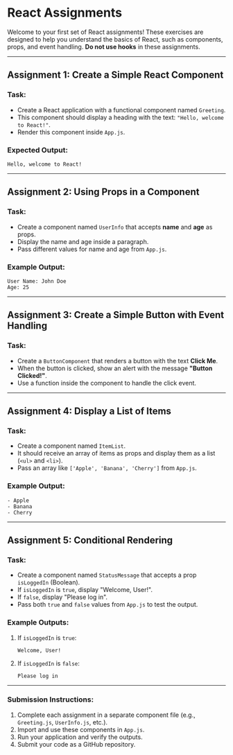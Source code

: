 # React Assignments

Welcome to your first set of React assignments! These exercises are designed to help you understand the basics of React, such as components, props, and event handling. **Do not use hooks** in these assignments.

---

## Assignment 1: Create a Simple React Component

### Task:
- Create a React application with a functional component named `Greeting`.
- This component should display a heading with the text: `"Hello, welcome to React!"`.
- Render this component inside `App.js`.

### Expected Output:
```
Hello, welcome to React!
```

---

## Assignment 2: Using Props in a Component

### Task:
- Create a component named `UserInfo` that accepts **name** and **age** as props.
- Display the name and age inside a paragraph.
- Pass different values for name and age from `App.js`.

### Example Output:
```
User Name: John Doe
Age: 25
```

---

## Assignment 3: Create a Simple Button with Event Handling

### Task:
- Create a `ButtonComponent` that renders a button with the text **Click Me**.
- When the button is clicked, show an alert with the message **"Button Clicked!"**.
- Use a function inside the component to handle the click event.

---

## Assignment 4: Display a List of Items

### Task:
- Create a component named `ItemList`.
- It should receive an array of items as props and display them as a list (`<ul>` and `<li>`).
- Pass an array like `['Apple', 'Banana', 'Cherry']` from `App.js`.

### Example Output:
```
- Apple
- Banana
- Cherry
```

---

## Assignment 5: Conditional Rendering

### Task:
- Create a component named `StatusMessage` that accepts a prop `isLoggedIn` (Boolean).
- If `isLoggedIn` is `true`, display "Welcome, User!".
- If `false`, display "Please log in".
- Pass both `true` and `false` values from `App.js` to test the output.

### Example Outputs:
1. If `isLoggedIn` is `true`: 
   ```
   Welcome, User!
   ```
2. If `isLoggedIn` is `false`: 
   ```
   Please log in
   ```

---

### Submission Instructions:
1. Complete each assignment in a separate component file (e.g., `Greeting.js`, `UserInfo.js`, etc.).
2. Import and use these components in `App.js`.
3. Run your application and verify the outputs.
4. Submit your code as a GitHub repository.
